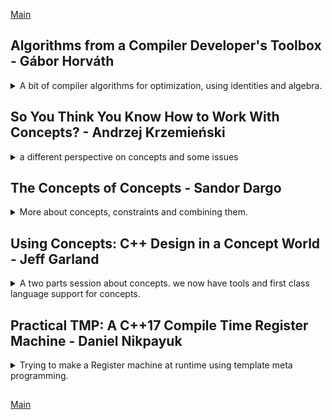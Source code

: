 <!--
ignore these words in spell check for this file
// cSpell:ignore rtime conceptify Parnas Permutatic Distributic regtr
-->

[Main](README.md)

## Algorithms from a Compiler Developer's Toolbox - Gábor Horváth

<details>
<summary>
A bit of compiler algorithms for optimization, using identities and algebra.
</summary>

[Algorithms from a Compiler Developer's Toolbox](https://youtu.be/eeS1WP7FK-A),[slides](https://cppnow.digital-medium.co.uk/wp-content/uploads/2021/05/CompilerAlgorithmsTalk.pdf)

### Why Study Compiler?

there are many algorithms and data structure that are used in compilers, compilers are everywhere, like web browsers (html+css, svg, JavaScript of course), GPUs also have compilers, databases have compilers and optimizers, even some configuration format files have something like a compiler inside them. python compiles down to something for machine learning, and routers and modem have something running on them.

A lot of opportunities to improve code, any small improvement is multiplied because it effects every program compiled by it. if we improve a low level compiler (like c++), then we also effect any compiler that uses it (like python or JavaScript).

example: loop strength reduction.

video of a talk by matt godbolt. replacing sum by loop with sum by formula

$
\sum x \equiv \\\frac{x (x+1)}{2}
$

playing with loops kinds and looking at the assembly, we see that the compiler manages to remove the loop and figures out a closed-form formula.

but floating point messes up the optimizations, floating point arithemetic.

### What's Inside the Compiler?

Math.😅\
Chains of recurrences - recursive function when the increment is also a recursive function.

two kinds of recursive formula notations. making functions at incrementoars

$
f(i*i(n)) = {initial,+,incrememt }
$

algebra, operations identities. making loops into recursive notations with those identities, sub expressions combine together. turning this

```cpp
for(i=0;i<m;++i)
v[i] = (i+1)*(i*1) -i*i -2*i;
```

into a constant expression with identities.

$(x+y)(x+y) = (x+y)^2 = x^2 +2xy + y^2$

so we open up the identity, and we can then cancel out stuff and reach a constant.

```cpp
for(i=0;i<m;++i)
v[i]=1;
```

arithemetic series which are supposed to be loops can be made into closed formulas or at least have much less operations per loop

```cpp
int t[20];
for (int i=0;i< 20; i+=1)
{
    t[i]=(i+1)*(i+1) + 3*i - 5; // four additions, two multiplications
}
```

is transformed into this compact form with only two additions.

$
f_{(i+1)^2+3i-5}(n) = \\
\{-4,+6,+2\}
$

which is equivalent to writing this c++ code.

```cpp
int t[20];
int a = -4;
int b = 6;
for (int i=0;i< 20; i+=1)
{
    t[i]=a;
    a+=b;
    b+=2;
}
```

an example of how clang does it. we take this code into a file.

```cpp
int f(int num)
{
    int result =0;
    for (int i =0;i<num;++i)
    {
        result += i;
    }
    return result;
}
```

and then run the following command on it (replace $1 with file name)

```bash
clang++ $1.cpp -c -02 -Xclang -disable-llvm-passes -emit-llvm -S
opt $1.ll -mem2reg -S > {$1}2.ll
opt ${1}2.ll --analyze --scalar-evolution
(other)
```

- -Xclang \<arg> Pass \<arg> to the clang compiler.
- -disable-llvm-passes
- -emit-llvm Use the LLVM representation for assembler and object files
- -S preprocessor only

we can see in the slides how loops are eliminated.

> Recapping Chains of recurrences
>
> - Great to model some loop varian values.
> - Algebra of simple recursive function
> - Algebraic simplifications
> - Strength reduction
> - Closed forms
> - and many more...

### Value Numbering

eliminating some forms of redundancy.

this code has redundancy.

```cpp
int calculate(int a, int b)
{
    int result = (a * b) +2;
    if (a %2 ==0)
    {
        result +=a*b;
    }
    return result;
}
```

the compiler can do the common expression optimization in some cases. but most of the redundancy isn't from the programmer. this code had redundancy in terms of memory access;

```cpp
int matrix[5][5];
//...
matrix[1][2]=bar();
matrix[1][3]=baz();
```

is actually memory dereferencing with a common sub expression.

```cpp
int matrix[5][5];
//...
*((int*)matrix + ROW * sizeof(int) *1 + sizeof(int) * 2)=bar();
*((int*)matrix + ROW * sizeof(int) *1 + sizeof(int) * 3)=baz();
```

we can also have dead_code and unused code that passes around (constant propagation).
compilers work in phases, and at each pass the complier cleans up the code to make it optimize. each pass does a small change.

[BRIL - big red intermediate language](https://github.com/sampsyo/bril) is a compiler IR (Intermediate representation) that is used in some courses to teach about compilers.

optimizations can work across different scopes (function, loop body, and even higher!);

local value numbering optimization. algebraic identities, dead code elimination, constant folding,

### where to learn more

some sources to learn mode about compilers.
audience questions

</details>

## So You Think You Know How to Work With Concepts? - Andrzej Krzemieński

<details>
<summary>
a different perspective on concepts and some issues
</summary>

[So You Think You Know How to Work With Concepts?](https://youtu.be/IUPaAcIk1Us), [Slides](https://cppnow.digital-medium.co.uk/wp-content/uploads/2021/05/andrzej_concepts.pdf)

a different perspective on concepts.

defintions:\
two meanings of "concept" in c++:

- Interfaces in _generic programming_.
- A c++20 language feature.

exploring the limitations of concepts.
he says that the term generic library should be reserved to those who use concepts.

not all 'templated libraries' use concepts, templates are generic, but aren't always based on concepts.

```cpp
boost::optional<std::mutex> om; //Only requires Destructible
auto om2=om; //won't compile, conditional interface
```

as opposed to a different library -[markable](https://github.com/akrzemi1/markable), which uses concepts

```cpp
template <typename MP>
concept mark_policy = requires
{
    // set marked value
    // check for marked value
};


markable<mark_int<int,-1>> oi;
```

a concept is a template (like class template, function template, variable template and alias templates), it's parameterized, it's can be composed of other concepts. the && in the concept world is a conjunction, not logical and. we have some predicates.

the requires statement has new syntax
live coding example

```cpp
#include <iostream>
#include <cassert>
#include <concepts>

namespace lib
{
    template <typename T>
    concept Addable = std::regular<T> //concept
    && requires (T & o,T const & a,T const & b) //conjunction
    {
        {a+b} -> std::convertible_to<T>; //concept
        {o+=b} -> std::same_as<T&>; //concpet
    };

    template <typename T>
    T sum(T const & a, T const & b)
    {
        return a +b;
    }
}

int main()
{
    auto r = lib::sum(1,2);
    std::cout << r <<'\n';
}
```

here is one potential pitfall, instead of requiring the T to be regular, we simply require it to be a valid argument for the std::regular concept, we check if this check is allowed, not the result of it.

```cpp
    template <typename T>
    concept Addable =
    //std::regular<T> &&
    requires (T & o,T const & a,T const & b) //conjunction
    {
        {a+b} -> std::convertible_to<T>; //concept
        {o+=b} -> std::same_as<T&>; //concpet
        std::regular<T>; //wrong!
        //requires std::regular<T>; // this will work
    };
```

the next step is to constrain the library on the concept, this will help the user understand the library when something goes wrong. concept is a predicate, so we can check if a type satisfies it directly.

```cpp
int main()
{
    static_assert(lib::Addable<int>); //check if int fits the concept of Addable
}
```

lets see the difference in the error messages, when we use the templated function, we get a fairly readable compiling error

```cpp
struct X{};
int main()
{
    auto r = lib::sum(X{},X{});
}
```

lets constrain the template itself to use the concept

```cpp
//form 1
template <typename T>
    requires Addable<T>
T sum(T const & a, T const & b)
{
    return a +b;
}

//form 2
template <Addable T>
T sum(T const & a, T const & b)
{
    return a +b;
}
```

now when we try the same code we see a huge error message, just because we used the concept. it tells us the problem is with the interface.

```cpp
struct X{};
int main()
{
    auto r = lib::sum(X{},X{});
}
```

but what if we had some class that has better 'sum' performance if we use the '+=' operator, when the bigger value is on the left side (maybe the function needs to duplicate nodes or something). we stick the implementation details in a nested namespace.

```cpp
namespace lib
{
    template <typename T>
    concept Addable = std::regular<T> //concept
    && requires (T & o,T const & a,T const & b) //conjunction
    {
        {a+b} -> std::convertible_to<T>; //concept
        {o+=b} -> std::same_as<T&>; //concpet
    };
    namespace details
    {
        template <typename T>
        T sum_(T a, T b)
        {
            assert(A > = b);
            return a +=b;
        }
    }
    template <Addable T>
    T sum(T const & a, T const & b)
    {
        if (a < b)
        return details::sum_(b,a);
        else
        return details::sum_(a,b);
    }

}
```

we can use concepts together with the 'auto' keyword

```cpp
int main()
{
    lib::Addable auto r= lib::sum(1,2);
}
```

lets test some more types and see if they work.

```cpp
#include <boost/rational.hpp>
#include <boost/multiprecision/cpp_int.hpp>

int main()
{
    {
    using Rational = boost::rational<int>;
    static_assert(lib::Addable<Rational>);
    Rational a(1,2), b(1,3);
    lib::Addable auto rt = lib::sum(a,b);
    }

    {
    using BigInt = boost::multiprecision::cpp_int;
    static_assert(lib::Addable<BigInt>);
    BigInt a("1122"), b("2233");
    lib::Addable auto rt = lib::sum(a,b);
    }
}
```

and now the user decides to use type complex. which fails. we ask to use the performance version, and we fail, because even though the type is conforming to our concept, it doesn't have the correct operators.

```cpp
#include <complex>
int main()
{
    using ComplexD = std::complex<Double>;
    static_assert(lib::Addable<ComplexD>);
    ComplexD a(0,1), b(1,0);
    lib::Addable auto rt = lib::sumPerformace(a,b);
}
```

> - No guarantee the the function uses only the concept interface.
> - `static_assert(LibConcept<UserType>);`
>   - on failure, a guarantee that the type will _not_ work.
>   - on pass, _no_ guarantee that the type will work.

this negative guarantee protects us from user types accidentally satisfying the function constrains but not the concept, which gives the library more implementation flexability.

```cpp
template <typename T>
bool differ(T const & a, T const & b)
{
    //return !(a==b); maybe this was too expensiva
    return (a!=b);
}
```

our problem is that we tested it on entire, rich, classes. we want to have narrow defintions to work with. concept archetype, we want the minimal interface. we call this "Concept Archetype".

this example is still too big, all we did was make the class conform to the addable concept, but it's still to big (and too specific in the return type of the plus operators)

```cpp
namespace lib
{
    ///template <typename T> concept Addable

    namespace details
    {
        class A{
            //A(A&&)=delete; //declare this as deleted, will also remove all other constructor (copy and move) and destructor. but we actually want them for the std::regular
            void operator&()= delete; // delete the 'address of' operator;
            friend void operator,(A,A) = delete; //delete the comma operator;
            public:
            A& operator+=(A const &); //satisfying the Addable concept
            friend A operator+(A const &,A const &); //satisfying the Addable concept
            friend bool operator==(A const &,A const &) = default; //for the std::regular which requires equality operators

        };
        using AddableArchetyp = A;
        static_assert(Addable<AddableArchetyp>);
    }
}
```

lets try making the concept smaller and narrower by using an inner class.

```cpp
namespace lib
{
    ///template <typename T> concept Addable

    namespace details
    {
        class A{
            //A(A&&)=delete; //declare this as deleted, will also remove all other constructor (copy and move) and destructor. but we actually want them for the std::regular
            void operator&()= delete; // delete the 'address of' operator;
            friend void operator,(A,A) = delete; //delete the comma operator;
            struct Result
            {
                operator A(); //casting
                Result(Result&&)=delete; //declare this as deleted, will also remove all other constructor (copy and move) and destructor.
                void operator&()= delete; // delete the 'address of' operator;
                friend void operator,(Result,Result) = delete; //delete the comma operator;
            };
            public:
            A& operator+=(A const &); //satisfying the Addable concept
            friend Result operator+(A const &,A const &); //satisfying the Addable concept
            friend bool operator==(A const &,A const &) = default; //for the std::regular which requires equality operators

        };
        using AddableArchetype = A;
        static_assert(Addable<AddableArchetype>);

        inline void test_sum()
        {
            sumPerformace(AddableArchetype{},AddableArchetype{})
        }
    }
}
```

this will work because this concept uses default constructable behavior in the test. so we need to change it.we simply assume we get those objects from outside, this function is only really used to ensure the behavior is possible, it's never truly called. it's just to make sure it complies. we can also make sure the result type is appropriate

```cpp
namespace lib
{
    ///template <typename T> concept Addable

    namespace details
    {
        class A{
            //..
        };
        using AddableArchetype = A;
        static_assert(Addable<AddableArchetype>);

        inline AddableArchetype test_sum(AddableArchetype const & a,AddableArchetype const & b)
        {
            return sumPerformace(a,b);
        }
    }
}
```

now, if we run the same example with teh complex number type, we detect the bug properly. it says that we can't instantate this function because of the class A.

```cpp
#include <complex>
int main()
{
    using ComplexD = std::complex<Double>;
    static_assert(lib::Addable<ComplexD>);
    ComplexD a(0,1), b(1,0);
    lib::Addable auto rt = lib::sumPerformace(a,b);
}
```

this bug tells us the we use more operations than what we specify in the interface, now we need to decide how we deal with this./
we can simply use 'if-constexpr' to determine this in a compile time.

```cpp
template <Addable T>
T sumDepending (const T & a, const T & b)
{
    if constexpr(std::totally_ordered<T>)
    {
        retrun sumPreformace(a,b);
    }
    else
    {
        return a+b;
    }
}
```

or we can use two overloads. concepts allows us two overloads that differ only by constraints.

```cpp
template <Addable T>
T sumOverload (const T & a, const T & b)
{
    return a+b;
}

template <Addable T>
    requires std::totally_ordered<T>
T sumOverload (const T & a, const T & b)
{
            //implementation
        if (a < b)
        return details::sum_(b,a);
        else
        return details::sum_(a,b);
}
```

we can also introduce this constraint as a concept by itself, but it has some issues that will be detailed later.

```cpp
template <typename T>
concept OrderedAddable = Addable<T> &&  std::totally_ordered<T>;
```

lets add archtypes to make sure the overloads apply and are ok.

```cpp
namespace lib
{
    namespace ordered
    {
        class A
        {
        //A(A&&)=delete; //declare this as deleted, will also remove all other constructor (copy and move) and destructor. but we actually want them for the std::regular
        void operator&()= delete; // delete the 'address of' operator;
        friend void operator,(A,A) = delete; //delete the comma operator;
        struct Result
        {
            operator A(); //casting
            Result(Result&&)=delete; //declare this as deleted, will also remove all other constructor (copy and move) and destructor.
            void operator&()= delete; // delete the 'address of' operator;
            friend void operator,(Result,Result) = delete; //delete the comma operator;
        };
        public:
        A& operator+=(A const &); //satisfying the Addable concept
        friend Result operator+(A const &,A const &); //satisfying the Addable concept
        friend auto operator<=>(A const &,A const &) = default; //spaceshipt!
        };
    }
    using OrderedArchetype = ordered::A;
    static_assert(Addable<OrderedArchetype>);
    namespace details
    {
        inline OrderedArchetype test_sum(OrderedArchetype const & a,OrderedArchetype const & b)
        {
            return sumPerformace(a,b);
        }
    }
}
```

there can be multitype-concepts. onc concept with three constrained types, this will require three archtypes to test the concept.

```cpp
template <class Iter,class Sentinel, class Pred>
concept PredicatedIteration = requires(Iter i,Sentinel s,Pred p)
{
    {i !=s }=> std::convertible_to<bool>;
    {p(*i)}=> std::convertible_to<bool>;
    ++i;
}
```

archtypes are a cartesian product of the number of constraints and concepts.

now lets try the _std::string_ class. we get a different result than expected, we come across another hidden requirement. we can't specify semantics assumptions requires easily.

```cpp
int main()
{
    static_assert(lib::addable<std::string>);
    std::string a("air"),b("bus");
    lib::Addable auto r = lib::sumDependant(a,b);
    std::cout<< r <<'\n'; //oops! we get "busair" instead of "airbus", the string type is ordered!
}
```

we could try all sorts of things,

```cpp
    template <typename T>
    concept Addable = std::regular<T> //concept
    && requires (T & o,T const & a,T const & b) //conjunction
    {
        {a+b} -> std::convertible_to<T>; //concept
        {o+=b} -> std::same_as<T&>; //concpet
        requires requires
        {
            a+b == b+a;
        }
    };
```

why doesn't this happen in OOP? in objects the type says it implements some base class, and then it's declaring itself to comply with the baseclass interface. concepts are more like 'duck typing'. we can violate syntactic requirements and get a compiler error (fine), but we can also violate semantic requirements and get bugs (undefined behavior for std concepts)

we can add more test to ensure compile time correctness, and we can try to emulate OOP by forcing the used type to specify they confrom to us. we add a template parameter (false) and specialize for it (opt in for what we want). or we can do the inverse, and specialize to optout the non confroming types.
the standard library has a similar trick wth _std::view_ and _std::range_

</details>

## The Concepts of Concepts - Sandor Dargo

<details>
<summary>
More about concepts, constraints and combining them.
</summary>

[The Concepts of concepts](https://youtu.be/weJD_ZCr6S8), [slides-pptx](https://cppnow.digital-medium.co.uk/wp-content/uploads/2021/05/The-Concepts-of-Concepts-CNow.pptx)

### Why Do We Need Concepts?

part of the big four changes of c++20(concepts,ranges, coroutines, modules).

concepts are extensions of templates, help us validate template arguments at compile time.

overloads don't scale

```cpp
long double add(long double a, long double b)
{
    return a+b;
}
int add(int a, int b)
{
    return a+b;
}
```

templates are better, but there are no constraints on them, and they might cause unexpected behavior.

```cpp
template <typename T>
T add(T a,T,b)
{
    return a+b;
}

int main()
{
    add(42,66);
    add(42.42L,66.6L);
    add('a','b'); //is this ok for us?, characters
}
```

we can use templates and forbid some specialization, which works, but we are back to the problem that it doesn't scale well.

```cpp
template <>
std::string add(std::string, std::string) = delete;

int main()
{
    add(std::string{"a"},std::string{"b"}); //deleted function
}
```

type traits and asserts are one step up, with better (sometimes) error messages, all the code is in one place. the problem is that the assert statement becomes a code smell once we try to use it in many places.

```cpp
template<typename T>
T add(T a, T b)
{
    static_assert(std::is_integral_v<T> || std::is_floating_point_v<T>,"add can be called only with numbers")
    return a+b;
}

int main()
{
    add(std::string{"a"},std::string{"b"}); //assertion fails
}
```

Concepts are a way to scale that idea up, we can express the earlier assertions as a 'type'.

```cpp
template <typename T>
concept Number = std::integral<T> || std::floating_point<T>;

template <Number T>
auto add (T a,T b)
{
    return a+b;
}

int main()
{
    add(1,2);
}
```

this makes templates more safe to use, generic programming becomes scalable, and we can put more of our domain knowledge into code

### 4 Ways to Use Concepts With Functions

for now, we will use the 'Number' concept from before.

```cpp
#include <concepts>
template <typename T>
concept Number = std::integral<T> || std::floating_point<T>;
```

#### Using the _requires_ clause

> - _requires_ following the template parameter list.
> - After _requires_ write your concept(s) to be satisfied.

```cpp
template <typename T>
requires Number<T>
auto add(T a, T b)
{
    return a+b;
}
```

we can also write the constraints directly, without creating the concept.

```cpp
template <typename T>
requires std::integral<T> || std::floating_point<T>
auto add(T a, T b)
{
    return a+b;
}
```

we constrain multiple template parameters type

```cpp
template <typename T,typename U>
requires Number<T> && Number<U>
auto add(T a, U b)
{
    return a+b;
}
```

function calls are written as usual, but the error messages are better and mention which concept fail

#### Trailing _requires_ clause

the _requires_ comes after the parameters and the CV qualifiers. other than that, same as before, supports combinations and multiple parameter types.

```cpp
template <typename T>
auto add(T a, T b)
requires Number<T>
{
    return a+b;
}
```

#### Constrained template parameter

this is currently the suggested form by the guidelines.

not writing _requires_ any more, the _typename_ is replaced by the concept. supports multiple parameters, but doesn't support combinations of concepts.

```cpp
template <Number T>
auto add(T a, T b)
{
    return a+b;
}
```

#### Abbreviated function templates

no _requires_, no template parameter list. use _conceptName auto_ in the parameter list. parameter types can be implicitly different. no support for combinations.

```cpp
auto add(Number auto a, Number auto b)
{
    return a+b;
}
```

we have to write both the concept and auto to make sure this is a concept and not a type which happens to have the same name...

#### How to choose?

| style                          | example                                                        | combinations | multiple types |
| ------------------------------ | -------------------------------------------------------------- | ------------ | -------------- |
| requires clause                | `template <typename T> requires Number<T> auto add(T a, T b) ` | possible     | possible       |
| trailing clause                | `template <typename T> auto add(T a, T b) requires Number<T>`  | possible     | possible       |
| constrained template parameter | `template <Number T> auto add(T a, T b)`                       | impossible   | possible       |
| abbreviated function temples   | `auto add(Number auto a, Number auto b)`                       | impossible   | implicit       |

If we have complex requirement that isn't expressed in a concept, we need to use _requires_.\
For a simple constraints we should use the abbreviated function template.\
If it's a simple constraint and we want to control the types, we can use the constrained template parameter style.

they are all the same thing underneath (if we have multiple parameters)

### Concepts with Classes

For classes there are fewer styles available. Abbreviated function templates won't make sense, and trailing _requires_ clause only fit certain circumstances.

#### The _requires clause_

same as with functions, we can use concepts and complex expression combinations.

```cpp
template <typename T>
requires Number<T>
class WrappedNumber {
public:
    WrappedNumber(T num) : m_num(num){}
private:
    T m_num;
};
```

#### Constrained template parameters

replace the `typename` with the concept name. no extra constraints and complex expressions.

```cpp
template <Number T>
class WrappedNumber {
public:
    WrappedNumber(T num) : m_num(num){}
private:
    T m_num;
};
```

#### Trailing _requires_ clause

class level templates with concepts on the functions. provide different 'overloads' for different parameter types. this is what we would do with _std::enable_if_.

```cpp
template <typename T>
class MyNumber {
public:
    T divide(const T& divisor)
    requires std::integral<T>
    {
        //...
    }
    T divide(const T& divisor)
    requires std::floating_point<T>
    {
        //...
    }
};
```

### What is in the STL?

there are about 50 or so concepts in the STL in 3 headers.

#### \<concepts>

> - Core language concepts (_same_as_, _integral_, _constructible_from_,...)
> - Comparison concepts (_totally_ordered_,...)
> - Object concepts (_copyable_, _regular_,...)
> - Callable concepts (_invokable_, _predicate_,..)

concepts are also combined together to create more complex concepts.

_std::constructible_from_ uses _destructible_ concept and _std::is_constructable_v_ and from the type traits.

> ```cpp
> template < class T, class... Args >
> concept constructible_from =
>   std::destructible<T> && std::is_constructible_v<T, Args...>
> ```

_std::default_initializable_ uses the _constructible_from_ concept and combines it with expressions that dictate it has a parameterless constructor and can be constructed on the heap with the default allocator.

> ```cpp
> template<class T>
> concept default_initializable =
>   std::constructible_from<T> &&
>    requires { T{}; } &&
>    requires { ::new (static_cast<void*>(nullptr)) T; };
> ```

#### \<iterator>

> - Iterator concepts (_incrementable_, _input_iterator_,...)
> - Indirect callable concepts (_indirectly_unary_invocable_,...)
> - Common algorithm requirements (_mergeable_, _sortable_,...)

the _std::output_iterator_ concept build on the input/output iterator concept and requires it to be writeable and others.

_std::indirect_unary_predicate\<F,I>_ combines iterator concepts and predicate concepts.

#### \<ranges>

concepts from ranges (not in the lecture)

> - ranges::range
> - ranges::borrowed_range
> - ranges::sized_range
> - ranges::view
> - ranges::input_range
> - ranges::output_range
> - ranges::forward_range
> - ranges::bidirectional_range
> - ranges::random_access_range
> - ranges::contiguous_range
> - ranges::common_range
> - ranges::viewable_range

### How to Write Concepts?

to write a concepts we first list all the template parameters, then the word concept and the concept name, and finally all the requirements.

the simplest concept looks like this, with the name 'Any'.

```cpp
template <typename T>
concept Any = true;
```

we already had the Number concept, we used predefined concepts and combined them together.

#### What does combining concept mean?

we can use conjunctions (_and &&_) and disjunctions (_or ||_).\

> - concepts
> - bool literals
> - bool expressions
> - type traits (_::value_, _\_v_)
> - _requires_ expressions

**We should be careful with the negation operator (_not ,!_)**

the negation means diffrent things: \
for **boolean expressions**, a negation means that the all subexpressions are well-formed, compile, but return _false_.\

for **concepts**, a subexpression can be ill-formed, might return false, and the rest can be still satisfied

example:

> - It doesn’t have to be compilable.
> - It can return false.
> - Expecting false is possible With a cast to bool or with a more explicit way.

```cpp
template <typename T, typename U>
requires
    std::unsigned_integral<typename T::Blah> ||
    std::unsigned_integral<typename U::Blah>
void foo(T bar, U baz) { /*...*/ }
class MyType
{
public:
    using Blah = unsigned int;
// ...
};
```

if just one type (T or U) has 'blah' that is an unsigned integer, it's fine. even if the other doesn't even have 'blah', this should not compile, but the concept is ok.

if we want both of them to have the nested type, and one of those types should be unsigned integer, we can write it differently

if we cast it to a boolen expression, it must be a well formed expression, so it won't compile if one of them doesn't have the nested type.

```cpp
template <typename T, typename U>
requires (bool(
    std::unsigned_integral<typename T::Blah> ||
    std::unsigned_integral<typename U::Blah>))
void foo(T bar, U baz)
{
/*...*/
}
```

the other option is a nested require expression. we first require both of them to exists and then require that one of them to be an unsigned integer. this is more verbose, and doesn't require understanding the small prints of boolean expressions as opposed to concepts, but it also seems messy

```cpp
template <typename T, typename U>
requires (
    //one constraint
    requires {typename T::Blah;} &&
    requires {typename U::Blah;})
    &&
    (
    // second constraint
    std::unsigned_integral< typename T::Blah> ||
    std::unsigned_integral<typename U::Blah>)
void foo(T bar, U baz)
{
/*...*/
}
```

#### How to find the most constrained constraint

the most constrained one will be chosen, based on the call

```cpp
template <typename Key>
class Ignition
{
public:
    void Start(Key key)
    requires(!Smart<Key>)
    {
        //... no concept
    }
    void Start(Key key)
    requires Smart<Key>
    {
        //... concept
    }
};
```

this is a bad design, we should have one overload with constrains and the other without.

```cpp
template <typename Key>
class Ignition
{
public:
    void Start(Key key)
    {
        //... no concept,
    }
    void Start(Key key)
    requires Smart<Key>
    {
        //... concept, the most constrained.
    }
};
```

if we had more overloads, the most constrained one will be chosen in compile time. this is called 'concepts subsumption'.

```cpp
template <typename Key>
class Ignition
{
public:
    void Start(Key key)
    {
        //... no concept,
    }
    void Start(Key key)
    requires Smart<Key>
    {
        //... concept
    }
    void Start(Key key)
    requires Smart<Key> && Personal<Key>
    {
        //... concept, most constrained
    }
};
```

in this case, negation brings ambiguity into the picture. the negation must use parentheses, and relies on source location of each constraints. the negation creates a new 'temporary concept', so if the overloads use the same syntax of negation, it's still parsed as two different concepts, and we can't choose either.

```cpp
template <typename Key>
class Ignition
{
public:
    void Start(Key key)
    {}
    void Start(Key key)
    requires (!Smart<Key>)
    {}
    void Start(Key key)
    requires (!Smart<Key>) && Personal<Key>
    {}
};
```

instead, we should have a named negative concept, even though the core guidelines caution against unnecessary named concepts.

```cpp
template <typename Key>
class Ignition
{
public:
    void Start(Key key)
    {}
    void Start(Key key)
    requires NotSmart<Key>
    {}
    void Start(Key key)
    requires NotSmart<Key> && Personal<Key>
    {}
};
```

#### So how to write?

when we write concepts we should list all the variables used in the requirement and their operations and function calls

```cpp
#include <concepts>

template <typename T>
concept Addable =
requires (T a, T b)
{
    a+b;
};

template <typename T>
concept HasSquare =
requires (T t)
{
    t.square(); //type T must have a function called square
};

template <typename T>
concept HasPower =
requires (T t, int exponenet)
{
    t.power(exponenet); //type T must have a function called power that can take an integer
};
```

if we want to define the return type, we can use _compound requirements_ with _std::convertable_to\<T>_ and _std::same_as\<T>_.\
We should pay attention to the **curly braces**.\
no bare types for future generalizations.

```cpp
template <typename T>
concept HasSquare =
requires (T t)
{
    {t.square()} -> std::convertable_to<int>;
};
```

we can also have 'Type requirements', such as:

> - A certain nested type exists.

```cpp
template<typename T>
concept TypeRequirement =
requires
{
    typename T::value_type;
};

int main()
{
    TypeRequirement auto myVec =  std::vector<int>{1, 2, 3};  // has value_type
    TypeRequirement auto myInt {3}; //error, deduced type int doesn't satisfy constraint
}
```

> - A class tempate specialization names a type.

the type can be used as type template parameter for a different type

```cpp
template <typename T>
requires (!std::same_as<T, std::vector<int>>)
struct Other {};

template<typename T>
concept TypeRequirement = requires
{
    typename Other<T>;
};

int main()
{
    TypeRequirement auto myVec =  std::vector<char>{'a', 'b', 'c'}; //works, Other can take vector<char>
    TypeRequirement auto myVec2 = std::vector<int>{1, 2, 3}; // error, Other can't be used with vector<int>
}

```

> - An alias template specialization names a type.

```cpp
template<typename T>
using Reference = T&;

template<typename T>
concept TypeRequirement = requires
{
  typename Reference<T>;
};
```

concepts can be nested, we can have new constains without new named constraints

```cpp
template<typename C>
concept Car = requires (C car)
{
    car.startEngine();
};

template<typename C>
concept Convertible = Car<C> && requires (C car)
{
    car.openRoof();
};

template<typename C>
concept Coupe = Car<C> && requires (C car)
{
    requires !Convertible<C>; //must be a car, but not must be convertable,
};
```

the better way is to do this, the parentheses and negation rules apply for _requires_ clauses.

```cpp
template <typename C>
concept Coupe = Car<C> && !Convertible<C>;
```

clones example:

```cpp

struct Droid {
    Droid clone(){return Droid{};}
};

struct DroidV2 {
    Droid clone(){return Droid{};} //oops! we made a copy and paste error!
};
template <typename C>
concept Clonable = requires (C cloneable)
{
    cloneable.clone(); // has function clone
    requires std::same_as<C,std::decaltype(<cloneable.clone())>>; //return type of clone must be the same as the calling object
}

int main()
{
    Clonable auto c1 =Droid{}; //fine
    Clonable auto c2 =DroidV2{}; //error! DroidV2.clone() doesn't satisfy the cloneable requirement!
}
```

and the easier syntax is

```cpp
template <typename C>
concept Clonable = requires (C cloneable)
{
    {cloneable.clone()} ->std::same_as<C>; // has function clone that returns the same type
}
```

we can use nested requirement to simulate boolean expressions, like we saw above. we should consider readability.

### Real-life Examples

some integral types are not numbers, such as bool and char, so we add this to our concept.

```cpp
template <typename T>
concept Number = (std::integral<T> || std::floating_point<T>)
&& !std::same_as<T,bool>
&& !std::same_as<T,char>
&& !std::same_as<T,unsigned char>
&& !std::same_as<T,char8_t>
&& !std::same_as<T,char16_t>
&& !std::same_as<T,char32_t>
&& !std::same_as<T,wchar_t>;

auto add(Number a,Number b)
{
    return a+b
}
```

we can turn utility template functions (sometimes without documentation, and with bad naming conventions) into self documenting code. we go into the template implementations and extract a concept outside and use it as a type. now the functions is constrained, explains the constraint and all the information is combined. we put the domain knowledge into the code.\
We make bad code better, its now more maintainable and easier to understand. even if it's not bad code, it's better code.

if we don't want a named concept, we can have '_requires requires_' to get us able to use parameters in an unnamed context.

```cpp
template <typename BOWithEncodeableStuff_t>
requires requires (BOWithEncodeableStuff_t bo) //get the ability to use the parameter Type
{
  bo.interfaceA();
  bo.interfaceB();
  { bo.interfaceC() } -> std::same_as<int>;
}

void encodeSomeStuff(BOWithEncodeableStuff_t iBusinessObject)
{ /*...*/ }
```

### Conclusion

> TakeAways:
>
> - Concepts help validate template arguments at compile-time.
> - Concepts provide a reusable and scalable way to constrain templates.
> - The standard library gives dozens of generic concepts.
> - There are plenty of ways to define our concepts.
>
> How to Start:
>
> - Start using concepts as soon as you switch to C++20.
> - Use them for your applications.
> - No more naked Ts and typenames.

</details>

## Using Concepts: C++ Design in a Concept World - Jeff Garland

<details>
<summary>
A two parts session about concepts. we now have tools and first class language support for concepts.
</summary>

[Using Concepts: C++ Design in a Concept World - part1](https://youtu.be/Ffu9C1BZ4-c),[part2](https://youtu.be/IXbf5lxGtr0),[slides](https://cppnow.digital-medium.co.uk/wp-content/uploads/2021/05/2021cppnow_learning_concepts.pdf)

goals:

> climb up the concept ladder - What's a concept - Using concepts in code - Reading concepts: `requires` expressions and clauses - Writing concepts: its hard - Designing with concepts

we want to get the community to use concepts, even people who don't write concepts will still see them in the documentation.

### Concept Basics

> - overview of concepts
> - concepts vs types

The reasons for concepts: we want good generic libraries, which are fast, and that fellow programmers can read, understand and maintain, which means they have reasonable error messages.

when we have unconstrained templates, we might see hundreds of lines for error messages. direct language support can help with tooling, debugging, and even better compiling time.
it will also make template code more readable, more descriptive, and give us better interface to use.

we can see the history of concepts starting in the 80's, but the modern idea began in the STL in the 90's, but without language specifications. in those days the world was dominated by object oriented programming.
Boost had a library called "concept check", which was mostly macro based, in 2011 concepts were supposed to become part of the language, but the committee decided it wasn't ready.
eventually, in c++20 we got a language definition of concepts, and even some libraries (ranges library) are specified in terms of concepts. but there are still mistakes that were made.

in the last minute, it was decided that concepts use snake*case (not PascalCase), and the \_concept bool* was replaced with _concept_.

> Concepts
>
> - boolean predicate on types and values
> - type requirement examples
>   - required methods
>   - required semantics\*
>   - required subtypes or base types
> - c++ realization includes
>   - new keywords `concept` and `requires`
>   - `\<concept_name> auto` for describing a set of types
>   - new rules for function overloading

Concepts are **predicates** that can check against types and against values. we mostly focus on types, but the size can also help with stuff. like running SIMD on small objects if possible.
we can use concepts to require a type to have specif methods, we can also require certain semantics (but this might not be feasible in terms of what the compiler can do) or require them to have some subtypes or base types (like inheritance).

> boolean predicate composition
>
> - support complex compile time logic composition
> - conjunction and disjunction (and/or) logic
> - used to classify types
>   - in or out of a set
>   - that share syntax/semantic
>   - (although semantics is the desire only syntax is checked)

we can have complex logical composition, based on compile time logic,

> types versus concepts
>
> - type
>   - describes a set of operation that can perform
>   - relationships with other types
>     - example: base class
>     - example: declared dependent type
>   - describes a memory layout
>   - for built in types this can be implicit
> - concept
>   - describes how a type can be used
>   - operations it can perform
>   - relationships with other types

a type (primitive, built-in or something that we built),has operations, relationship with other types, dependencies. types have memory layout, with members and inner variables.
the concepts has similar functionalities, but it doesn't describe a memory layout. concepts are more abstracted than types.

in this code, we have a concept that allows "printing" into an ostream. we declare the concept and the type which we want to check, and then we check if the type satisfies the concept.
concepts should go into a namespace, we don't want naming conflicts.
because templates aren't evaluated until they are called, we need to check manually, so a static asset is a good idea.

```cpp
namespace io
{
	// Type T has print ( std::ostream& )const member function
	template<class T>
	concept printable = requires //...more later
}
class my_type
{
	std::string s = "foo\n";
	public:
	void print( std::ostream& os ) const
	{
		os << "s: " << s;
	}
};
static_assert(io::printable<my_type> ); //good
```

concepts are entirely compile time, no runtime footprint. the dependency on a concept means that if we change it, then we probably need to recompile everything.
the core use of concept is to constrain the usage of templates.

### Using Concepts in Code

> - overloading, variables, pointers
> - std library concepts

what we use concepts for:

> concepts can:
>
> - Constrain an overload set
> - Initialize a variable with _\<concept_name> auto_
> - Conditional compilation with constexpr if
> - Can use a pointer or _unique_ptr_ of concept
> - Partially specialize a template with concept
> - Make template code into 'regular code'
>
> concepts cannot:
>
> - Cannot inherit from concept
> - Cannot constrain a concrete type using requires
> - Cannot 'allocate' via new
> - Cannot apply requires to virtual function

overload set - using a different function. we can use concepts in constant expressions.
we can't inherit directly from a concept, we can inherit from a class that is constrained by one.
we can't constrain a concrete type directly, but we can constrain it's usage.
concepts have nothing to do with storage, so no allocations, and they are entirely incompatible with virtual functions.

_/<consept_name> auto_ can be used as a type. either in templates or as placeholder for a type.

```cpp
// Type T has print ( std::ostream& )const member function
template<class T>
concept printable = requires //...

template<typename T>
concept associative_container = //

// take a parameter of type printable auto, a template that looks like regular code.
void f(printable auto s)
{
//...
}

// constraining a template, classic example of concepts.
template<associative_container T>
class MyType
{
	T map_;
}

int main()
{
	//these won't compile, we need a concrete type here, can't allocate storage for it
	//printable auto s;
	//associative_container auto myMap;

	//these will compile
	printable auto s = init_some_thing();
	associative_container auto myMap = MyType<std::map<int,int>>{{1,1}};
}
```

we can also use concepts as function parameters or return value.

[godbolt example](https://godbolt.org/z/r3dY3dsvd), both are the same, one is written in a traditional way, and one hides the template keyword. but both use deduced return type.

```cpp
template<printable T>
printable auto print( const T& s )
{
	//...
	return s;
};

printable auto print2( const printable auto& s )
{
	//...
	return s;
}
```

as always, we can write the same thing in many ways.

overload resolution - constrain function parameter
write different functions _print_line_, and choose the overloaded function based on the concept.
[godbolt example](https://godbolt.org/z/GKq8ns). this will fail, because there isn't a way to print the type. this is an unconstrained template function.

```cpp
#include <iostream>

//auto parameter -- this is a template function!
// template<typename T_
// void print_ln( T p )
void print_ln( auto p )
{
	std::cout << p << "\n";
}

class my_type {};

int main()
{
	print_ln("foo");
	print_ln(100);

	//compile error of course
	//my_type m;
	//print_ln ( m );
}
```

the traditional way to do these was to overload the function for the concrete type, have a better match than the template function.

```cpp
//selected ahead of print_ln (auto) because better match
void print_ln( my_type p )
{
	p.print( std::cout );
	std::cout << "\n";
}
```

but this is tedious, we want to use the printable concepts
[godbolt example 1](https://godbolt.org/z/36cdsGzzo), [godbolt example 1](https://godbolt.org/z/dYdhW7). we use the requires clause, it behaves like a parameter list in this case.
we decide that the expression `v.print(os)` must compile, in the _output_streamable_ case, we say that the expression must be a valid `os <<v` expression.
the public access modifiers are important, we need be able to actually call the function.

```cpp
#include <iostream>
#include <memory>

// Type T has print ( std::ostream& ) member function
template<typename T>
concept printable = requires(std::ostream& os, T v)
{
	v.print( os ) ; //<--an expression that if compiles yields true
};

template<class T>
concept output_streamable = requires (std::ostream& os, T v)
{
	os << v;
};


void print_ln( auto p )
{
	std::cout << p << "\n";
}

//auto parameter -- this is a template function!
void print_ln( printable auto p ) //<-- constrained resolution
{
	p.print(std::cout);
	std::cout << "\n";
}

int main()
{
	print_ln( "foo" );
	print_ln( 100 );
	my_type m;
	print_ln ( m );
}
```

we can use both concepts, have two overloaded functions, one for each concept.

```cpp
// example of overload resolution
void print_ln( output_streamable auto p)
{
	std::cout << p << "\n";
}

void print_ln( printable auto p)
{
	p.print(std::cout);
	std::cout << "\n";
}

class my_type2 {};

int main()
{
	print_ln( "foo" );
	my_type m;
	print_ln ( m );
	//compile error of course
	//my_type2 m2;
	//print_ln ( m2 );
}
```

Pointers and concepts

this is usefull fo things like factory functions

[godbolt](https://godbolt.org/z/d7bGhn) example with unique pointers.

```cpp
int main()
{
    const printable auto *m = new my_type();
    m->print(std::cout);
    const std::unique_ptr<printable auto> upm = std::make_unique<my_type>();
    upm->print(std::cout);
}
```

if we try to assign the address of something that doesn't satisfy the concept to a pointer to the concept, we can get a better error message.

```cpp
class whatever{}; //no print
int main()
{
    printable auto * m = new whatever{}; //error!
}
```

we can use concepts inside `if constexpr`, like in this [godbolt example](https://godbolt.org/z/nsojqK5e1). now we don't have an overload resolution, we use compile time decision making.

```cpp
template <class T>
std::ostream & print_ln (std::ostream & os, const T& v)
{
    if constexpr (requires {printable<T>;})
    // if constexpr (printable<T>) // short form
    {
        v.print(os);
    }
    else
    {
        os <<v;
    }
    os <<'\n';
    return os;
}

int main()
{
    my_type m;
    print_ln(std::cout,m);
    int i =100;
    print_ln(std::cout,i);
}
```

we can also skip the concept entirely, simply use check if this compiles and then use it. this works for simple, trivial stuff, not for complex logic.

```cpp
template <class T>
std::ostream & print_ln (std::ostream & os, const T& v)
{
    if constexpr (requires {v.print(os);})
    {
        v.print(os);
    }
    else
    {
        os <<v;
    }
    os <<'\n';
    return os;
}

int main()
{
    my_type m;
    print_ln(std::cout,m);
    int i =100;
    print_ln(std::cout,i);
}
```

theres a wa to constrain a type based on an internal type, in this example we have a wrapper type that allows dereferencing operator only if the wrapped type is a pointer.

```cpp
template <class T>
class wrapper
{
    T val_;
    public:
    wrapper (T val):val_(val){}
    T operator *() requires is_pointer_v<T>
    {
        return val_;
    }
};

int main()
{
    int i = 1;
    wrapper<int *> wi{&i};
    std::cout << *wi << '\n';
    wrapper<int> wi2{i};
    std::cout << *wi2 << '\n'; //error!
}
```

now we want a vector of objects that belong to the same concept. we can get this by using template alias. we can't instansite the alias with a type that doesn't satisfy the concept.

```cpp
#include <iostream>
#include <vector>
#include <string>

//template alias using concepts
template<printable T>
using vec_of_printable = std::vector<T>;

int main()
{
    vec_of_printable<my_type> vp {{},{},{}};
    for (const auto & e : vp)
    {
        e.print(std::cout);
    }
    vec_of_printable<int> vi; //won't compile
}
```

the relevent headers are \<concepts>,\<type_traits>,\<iterator> and \<ranges>, the concepts are grouped into

- Core language concepts
- Comparison concepts
- Object concepts
- Callable concepts
- Ranges concepts

about type*traits: we already have some stuff that seems like concepts and does compile time stuff, such as \_std::is_arithmetic*. some of them might be replaced by concepts, but more likely we will get much more.

| Concept                        | Description                                       |
| ------------------------------ | ------------------------------------------------- |
| floating_point\<T>             | float, double, long double                        |
| integral\<T>                   | char, int, unsigned int, bool                     |
| signed_integral\<T>            | char, int,                                        |
| unsigned_integral\<T>          | unsigned char, unsigned int                       |
| equality_comparable\<T>        |
| equality_comparable_with\<T,U> | `operator==` is an equivalence, between two types |
| totally_ordered\<T>            | `==`,`!=`,`<`,`>`,`<=`,`>=` are total ordering    |
| totally_ordered_with\<T,U>     | ordering between two types                        |
| same_as\<T,U>                  | types are same                                    |
| derived_from\<T,U>             | T is subclass of U                                |
| convertable_to\<T,U>           | T converts to U                                   |
| assignable_from\<T,U>          | T can assign from U                               |
| default_initializable\<T>      | T has a default ctor                              |
| constructable_from\<T,...>     | T can be constructed from variable pack           |
| move_constructable\<T>         | T has move ctor                                   |
| copy_constructable\<T>         | T has copy ctor                                   |
| semiregular\<T>                | T has deafult, copy and move ctor, and stor       |
| regular\<T>                    | T is semiregular and equality comparable          |

in this example we try to check if our type is regular, it fails because we don't have and equality operations defined

```cpp
class my_type
{
	std::string s = "foo\n";
	public:
	void print( std::ostream& os ) const
	{
		os << "s: " << s;
	}
};
static_assert(std::regular<my_type> ); //fails
```

we simply add the deafult operator to fix this

```cpp
class my_type
{
	std::string s = "foo\n";
	public:
	void print( std::ostream& os ) const
	{
		os << "s: " << s;
	}
    bool operator==(const my_type & ) const = default;
};
static_assert(std::regular<my_type> ); //passes
```

now let's look at the range concepts. we have a concept for something that we can iterate over. a vector, an array, a span and other stuff.

```cpp
void print_integers(const std::ranges::range auto & R)
{
    for (auto i : R)
    {
        std::cout << i << '\n';
    }
}
int main()
{
    std::vector<int> vi = {1,2,3,4,5};
    print_integers(vi);

    std::array<int,5> ai = {1,2,3,4,5};
    print_integers(ai);

    std::span<int> si2 (ai);
    print_integers(si2);

    int cai[] ={1,2,3,4,5};
    std::span<int> si3 (cai);
    print_integers(si3);

    ranges::iota_view iv{1,6};
    print_integers(iv);

}
```

### Reading Concepts

> - requires expressions
> - clause: a boolean expression
>   - used after template and method declarations
>   - clauses can contain an expression
> - expression: syntax for describing type constrains

a requires expression has a sequence of requirements, it can have a parameter sequence, but it it's not necessary.

heres a more realistic version of the printable concept, we declare required member functions and required free functions that must exists.

```cpp
template <typename T>
concept printable = requires(std::ostream & os, T v)
{
    //all of these must be true, they must compile
    v.print(os) ; //member function
    format(v); // free function
    std::movable<T>;
    typename T::format; //declare a type called format
};

template <class T>
concept output_streamable = requires(std::ostream & os, T v)
{
    //this compiles and gives the result we expect, trailing return type syntax.
    {os << v} -> std::same_as<std::ostream&>;
}
```

#### Constraint Composition

- atomic constraints
- conjunction constraints (and)
- disjunction constraints (or)

```cpp
//disjunction with '||' operator
template <typename T>
concept printable_or_streamable = requires printable<T> || output_streamable<T>;

//disjunction with 'or'
template <typename T>
concept printable_or_streamable = requires printable<T> or output_streamable<T>;

//conjunction
template <typename T>
concept fully_outputable = requires printable<T> and output_streamable<T>;
```

we can reactor requirements around to make concepts more readable.

```cpp
template <typename T>
concept printable =
    std::movable<T> and //bring this outside
    requires(std::ostream & os, T v)
    {
        v.print(os) ; //member function
        format(v); // free function
    };
```

another concept example, _std::derived_from_.

```cpp
template <class Derived, class Base>
concept derived_from =
    std::is_base_of_v<Base,Derived> and
    std::is_convertible_v<const volatile Derived *, const volatile Base*>
```

the _std::os_arithmetic_ is a concept that is a type trait that checks if the type has math operations (plus, minus,etc...), but unfortunately, also includes bool and char.

ranges and concepts example. how does the following code work?

```cpp
std::vector<int> vi {0,1,2,3,4,5,6};

auto is_even = [](int i){return 0 == i %2;};
for (int i : ranges::filter_view(vi, is_even))
{
    std::cout << i  << " ";
}
```

lets look at _std::ranges::filter_view_,it uses some other concepts as part of the defintion. it also has a requires clause it's derived from _view_interface_ and follows the CRTP pattern. but what is that really? we can't inherit from a concept!

```cpp
template<input_range V, indirect_unary_predicate<Iterator_t<V>> Pred>
    requires view<V> && is_object_v<Pred>
    class filter_view: public view_interface<filter_view<v,Pred>>
    {
        //...
    };
```

lets looks at it more. does it get better? we have way to bring out the derived class. there are functions that are specialized depending on the derived class.

```cpp
template <class D>
    requires is_class_v<D> && same<D, remove_cv_t<D>>
    class view_interface
    {
        constexpr const D& derived () const noexcept
        {
            return static_cast<const D&>(*this);
        }

        //concept based specialization of operator[]
        //only applies if subclass is a random_access_range
        template<random_access_range R = const D>
        constexpr decltype(auto) operator[](range_difference_t<R> n) const
        {
            return ranges::begin(derived())[n];
        }
        //... more...
    };
```

there are some cases when we can't use CRTP. like when the whole class must be known for some reason.

### Writing Concepts

> - concept details 102
> - writing _sleep_for_ with concepts
> - good concepts, bad concepts

here's a nice quote:

> "Everything Should be made as simple as possible, but not simpler" - Albert Einstein (maybe)

how are constraints evaluated? set of steps, first normalizing,then subsumption,which is some ordering of the concepts,

> - concepts subsume, arbitrary expression do not
> - general principle is "'more constrained' is better match"

[godbolt example](https://godbolt.org/z/z7bT1aas6), the _std::signed_integral_ is "stronger" than _std::integral_ in terms of specialization, because it contains the lesser concept (it's defined in terms of that).

if we pull up the type_trait, things become ambiguous, because type traits don't subsume.

```cpp
template <class T>
requires std::is_integral_v<T>
struct wrapper<T>{};
```

we want concepts to be more than one operation, they should express **more** than just what an algorithm needs, and should be based on some domain. operations come in groups, numbers have mathematical operations (plus, minus, multiply, etc...), and containers have diffrent operatins (insert, erase, iteration, etc...).

getting concepts right is hard to do, it's done in iterations, and requires a lot of compiling.

we will try to make a concept for _std::chrono::sleep_for_, which takes either a _time_duration_ or a _time_point_. maybe we want to use boost data types instead.

```cpp
// sleep for duration
void sleep_for(time_duration d);

// sleep until time
void sleep_for(time_point t);
```

[godbolt example](https://godbolt.org/z/3vreqf)

under the hood there are _sleep_for_ and _sleep_until_ with different signatures.
so we go and try to reverse engineer the requirements for the function and see how the types are really used.

requirements:

> - a constant _zero_ member function to return th zero value
> - a comparison operator (less equal)
> - ability to cast/retrive the seconds and milliseconds of the duration
> - a constant _count_ function that cast to _long_ and _std::time_t_

lets try to make a concept:
[godbolt example](https://godbolt.org/z/1Tvefcasb)

```cpp
#include <concepts>
#include <chrono>

template <class T>
concept time_duration = std::totally_ordered<T> and requires(const T& v)
{
   v.count();
   v.zero();
};

static_assert( time_duration<std::chrono::seconds> );
```

we get some problems with floating point.

another draft [godbolt example](https://godbolt.org/z/W5odTv)

a draft with boost [godbolt example](https://godbolt.org/z/W53PGP) - this doesn't work.

should we refactor the concept? boost library? we can create a converter between boost and chrono so it satisfies our concept.

we choose to split appart the concepts into different parts: a time duration access and the time duration.
[godbolt example](https://godbolt.org/z/WW1dGM)

```cpp
template<class T>
concept time_duration_access = requires(const T& v)
{
   v.count();
   v.zero();
};

template <class T>
concept time_duration =
    std::totally_ordered<T> && time_duration_access<T>;

static_assert( time_duration<std::chrono::seconds> );
```

the next step is to further split it apart and have different duration accesses concepts (one for the standard library, one for boosts) and to use `if constexpr` to decide between them and either use them directly or use built in constructor of the standard chrono library [godbolt example](https://godbolt.org/z/7eqexh).

so we have a parital concepts, a concept that maps for some stuff, but not for all.

```cpp
#include <iostream>
#include <chrono>
#include <thread>
#include <concepts>
#include <boost/date_time.hpp>

template<class T>
concept std_time_duration_access = requires(const T& v)
{
   v.count();
   v.zero();
};

template<class T>
concept boost_time_duration_access = requires(const T& v)
{
   v.total_milliseconds();
};


template <class T>
concept time_duration =
    std::totally_ordered<T> &&
    (std_time_duration_access<T> || boost_time_duration_access<T>);

static_assert( time_duration<std::chrono::seconds> );

void sleep_for( time_duration auto td)
{
  std::cout << "hello ";
  if constexpr (std_time_duration_access<decltype(td)>) {
    std::this_thread::sleep_for( td );
  }
  if constexpr (boost_time_duration_access<decltype(td)>) {
    auto d = std::chrono::milliseconds(td.total_milliseconds());
    std::this_thread::sleep_for( d );
  }
  std::cout << "there\n";
}

namespace bpt = boost::posix_time;

int main()
{
  sleep_for( std::chrono::seconds(2) );
  sleep_for( bpt::seconds(2) );
}
```

there are still problems, if we want to add other 'cases', we need to modify the code again. but we didn't have to modify any library.

### Designing with Concepts

[timestamp](https://youtu.be/IXbf5lxGtr0?t=2580)

> - What is design?
> - Review of some 'design principles'
>   - Dry, Wet "don't repeat yourself" and "write everything twice"
>   - Solid
>     - single responsibility
>     - open-closed
>     - Liskov substitution
>     - interface segregation
>     - dependency inversion
>   - KISS "keep it simple stupid" (aka Occam's razor)
> - Concepts and dependencies
> - Impact on multi-paradigm design in c++
>   - structures
>   - functional
>   - generic
>   - object oriented
> - Concept serialization

we have design principles for divide and conquer, we want decomposition to make code manageable

- break programs into manageable parts
- parts that can be tested
- parts that can be reasoned about
- seprate concerns

functions with too many lines won't be changed once they're written, people will be afraid to touch them.

but once we decompose programs, the parts become dependant on one another, so we need to de-couple them somehow. so maybe the dependency is the point?

#### concepts and dependencies

> - move dependency to an abstraction from a type
> - simple to test a type that modesl a concept
> - however, problems are just shifted:
>   - type may evolve to longer model concepts, working code might fail.
>   - concept may evolve so the type no longer models it, working code might fail.

the standard library warns that the concepts might change in the c++23 standard.

which is more likely to evolve? the concept or the type? probably the type.

#### code readability and evolution

```cpp
auto result = some_function(); //return type unknown, flexible
int result = some_function(); //return type known, not flexible at all. silent conversions might cause a bug.
time_duration auto result = some_function(); //return type unknown, but intent is clear, still flexible
```

this ties into the Liskov substition principle: concepts vs inheritance. however, concepts don't model pre and post conditions, so we can't prove substitutability in compile time (maybe _contracts_ in the future could help).

Information Hiding:\
An idea from the 70's that we kind of messed up on following through. concepts might bring us closer to this goal of abstraction.

> "The sequence of instructions necessary to call a given routine and the routine itself are part of the same module"
> Parnas - information hiding (1972)

Multi-paradigm design:

> "Most designs in fact have a nontrivial componenet that is not object-oriented"\
> James O. Coplien - Multi-paradigm design (1999)

how do we discover patterns (or concepts today)? we look at how things work (functionality) and their domain. naming and behavior commonality.

> - "abstractions that will remain stable over time"
> - a name often defines a common behavior.
> - behavior vs meaning:
>   - each overloaded or specialized function _should_ have different behavior.
>   - but the meaning should remain the same from the calling client POV.

implemting commonality and vairability:

> Commonality Techniques:
>
> - factor commonalities into a base class
> - factor policy into trains (policy based design)
> - value oriented programming - vocabulary types
> - factor commonalites to **concepts**
>
> Variation Tools:
>
> - pre-processor (build time)
> - inheritance (build or run time)
> - templates (build time)
> - overloading (build time)
> - **concepts** (build time)

positive variability - adding behavior.\
negative variations - removing behavior,hiding away. the `requires` clause, removing non supported class member based on type.

#### concept serialization

the serialization patterns was once OO based, where each class knew how to serialize itself, using archive-types. today boost it templated, but still very similar.

an archive-type is json, xml, etc.
we use some double dispatch and stuff.

- separation of concerns
- type data is nicely encapsulated - method to serialize is in the type.
- archive type is nicely encapsulated - only knows about fundamental types.

```cpp
class myType{
    int foo;
    std::string bar;
    std::vector<int> baz;

    //one method for both input and output
    template<class Archive>
    serialize(Archive& archive)
    {
        ar("foo",foo);
        ar("bar",bar);
        ar("baz",baz);
    }
};

//archive type example
class OutputArchive
{
    put(std::string name, const std::string s);
    put(std::string name, int i);
    put(std::string name, double d);
    /*
    and so one
    */
};
```

the problem is that we do don't have basetypes, so we can't get directions to write new ones, it creates ugly compile errors, and we still need external extentsions for collection types (vectors, maps, etc...)

but can we _conceptify_ this? what would it give us?

it would look something like this

```cpp
template<class T, class A>
concept serializable = requires(T val, a archive)
{
    val.archive<A>(); //this must compile
}
template<class A>
concept Archive = // some code

template<class A>
concept OutputArchive = Archive<A> and requires(A archive)
{
    put(string,int);
    put(string,double);
    put(string,string);
    /*
    and others
    */
}
```

> Advantages:
>
> - looks quite doable
> - fixes the docs/compile issues
>   - static assert your archive type
> - Allows refactoring of other subtle policies:
>   - archvie ordering
>   - devices like files or database also become policies
> - template aliases can help with collections

#### conclustion and resources

concepts still aren't the end-all solution

modern generic designs depend on customization point objects and tagged invokes, both of which express the desired variabilities, but aren't as clear as virtual methods.

P2279R0 paper:\
in rust there are traits, which are a language mechanism for customization points. we had some good ideas in the c++0x rejected concepts.

question from the chat:

</details>

## Practical TMP: A C++17 Compile Time Register Machine - Daniel Nikpayuk

<details>
<summary>
Trying to make a Register machine at runtime using template meta programming.
</summary>

[Practical TMP: A C++17 Compile Time Register Machine](https://youtu.be/HLFz7rWRlyk)

**TMP - template meta programming**

there will be demonstration at the end.

TMP is Turing Complete. it can do loop unrolling, it has paradigms such as CRTP and SFINAE,and even compile time Regular expression, this lecture says that a TMP Turing machine can be practical, it argues that there are seven bottlenecks that prevent this, the first two bottlenecks are theoretical roadblocks, while the others are practical roadblocks.

> 1. A Stack Machine
> 2. Continuation Passing
> 3. The Nesting Depth Problem
> 4. Interoperability
> 5. Organization Design
> 6. Debugging
> 7. Performance

### Stack Machine

There different ways to make a function or machine to be turing complete, Daniel uses variadic packs. the relation between the two concepts (stack, variadic packs) is the template parameter resolution have the ability to pattern match from the front of a variadic pack.

> "This means we can interpret a pack as a stack, and push and pop from the front:"
>
> ```cpp
> template<auto v0,auto... Vs>
> constexpr auto function()
> {
>   //...
> }
> ```
>
> when we call the above function, we can pass some parameter pack `Ws` which will match `function<Ws...>()`

however, template scope allows for only a single direct parameter pack, while we need at least two.

we need at least two two stacks for a turing machine because having tow stacks allows for random access for reading a writing or their memory states (similar two a "tape machine")
the solution is something like this:

```cpp
template <auto.... Stack1, auto... Stack2>
constexpr auto function(auto_pack<Stack2...>)
{
    //...
}
```

which can look like this eventually? if we take the first element from stack1 and put it on top of stack2, we can look at stack1 all the way down, which means that we have a random access into it. we can later just push the same data back from stack2 onto stack1.

```cpp
template <auto.... Stack1_Rest,auto.... Stack1_Front, auto... Stack2>
constexpr auto machine(auto_pack<Stack1_Front...,Stack2...>)
{
    //...
}
```

we've solved the memory issue, but we now require our constexpr function to be a finite state machine. in automata theory this is called a "transaction function". in terms of Register Machine Theory this is called a controller, we will add to the templated function at the top.

```cpp
template<MACHINE_CONTROLLER, auto... Stack1, auto... Stack2>
constexpr auto machine(auto_pack<Stack2...>)
{
    //...
}
```

> - A Register machine is made from labels, which in turn are made from instructions, this is the basis of real world assembly languages.
> - therefore, our stack machine also required a _controller language_
> - Daniel decided to model his language on a language from the book "Structure and Interpretation of Computer Programs" chapter 5.
>
> ```
> (assign <register-name> (reg <register-name>))
> (assign <register-name> (const <constant-value>))
> (assign <register-name> (op <operation-name>) <input_1>...<input_n>)
> (perform (op <operation-name>) <input_1>...<input_n>)
> (test (op <operation-name>) <input_1>...<input_n>)
> (branch (label <label-name>))
> (goto (label <label-name>))
> (assign <register-name> (label <label-name>))
> (goto (reg <register-name>))
> (save (reg <register-name>))
> (restore (reg <register-name>))
> ```

### Continuation Passing

going from one state to the next. according to Category Therory we need Monads.

we will use composition to achieve this.

```
f(x,cl(y)) compose g(y,c2(z)) := f(x, \y.g(y)(c2(z)))
```

each controller instruction behave the regular way, but rather than return the result, the pass it forward to next machine.

```cpp
template<MACHINE_CONTROLLER, auto... Stack1, auto... Stack2>
constexpr auto machine(auto_pack<Stack2...> Heap)
{
    return next_machine<MACHINE_CONTROLLER,Stack1>(Heap);
}
```

and now with a struct, we only need the name parameter, but the note parameter makes things easier to handle

```cpp
template<>
struct machine<MN::(((name)),(((note))))>
{
    template<MACHINE_CONTROLLER, auto... Stack1, auto... Stack2>
    static constexpr auto result(auto_pack<Stack2...>)
    {
        //...
    }
};
```

the information about the next machine is held in the controller. so we need an index telling us where we currently are within the controller, and some way to know what is the next instruction from the current index.

```cpp
template<>
struct machine<MN::(((name)),(((note))))>
{
    template<auto contoller, auto index, auto... Stack1, auto... Stack2>
    static constexpr auto result(auto_pack<Stack2...> Heap)
    {
        return machine<
            next_name(controller, index),
            next_note(controller, index)
            >::template result<
                controller, next_index(controller, index),
                Stack1...>
            (Heap);
    }
};
```

for continuation passing, we need a dispatch and an index, so in theory, we are done. in practice, it's better to have several dispatches and two indices.

```cpp
template<typename dispatches, auto controller, auto index1 auto index2, auto... Stack1, auto... Stack2>
static constexpr auto result(auto_pack<Stack2...>)
{
    //...
}
```

so the whole things ends up looking like this:

```cpp
template<>
struct machine<MN::(((name)),(((note))))>
{
    template<typename dispatches, auto controller, auto index1 auto index2, auto... Stack1, auto... Stack2>
    static constexpr auto result(auto_pack<Stack2...> Heap)
    {
        return machine<
            dispatches::next_name(controller, index1,index2),
            dispatches::next_note(controller, index1,index2)
            >::template result<
                dispatches, controller,
                dispatches::next_index1(controller, index1,index2),
                dispatches::next_index2(controller, index1,index2),
                Stack1...>
            (Heap);
    }
};
```

before adding more things, we simplify the namings

- dispatches - `n`
- controller - `c`
- index1 - `i`
- index2 - `j`

and now more to the practical parts

### Nesting Depth Problem

with continuation passing,each machine calls the next machine, and we quickly run out, this is enforced by compilers which set a 'total allowable depth'.

this mitgated by using something called _Trampolining_, which is returning from the continuation passing with an intermediate result. in effect, we reset our depth again and again so we never reach the maximum nesting depth. we get this by adding another index.

this index "Depth" controlles the execution. normally, we simply move to the next machine, but when we reach a certian depth, we return an intermediate results and go back to the topmost machine.

```cpp
template<>
struct machine<MN::(((name)),(((note))))>
{
    template<typename n, auto c, auto depth, auto i,auto j, auto... Stack1, auto... Stack2>
    static constexpr auto result(auto_pack<Stack2...> Heap)
    {
        return machine<
            n::next_name(c, depth, i, j),
            n::next_note(c, depth, i, j)
            >::template result<
                n, c,
                n::next_depth(depth),
                n::next_index1(c, depth, i, j),
                n::next_index2(c, depth, i, j),
                Stack1...>
            (Heap);
    }
};
```

for some reason this trampolining decrease the depth each time, so this is still a finite number of possbile depth. however, it pretty east to create an additional trampolling index that resets the first one, and so one.

### Interoperability

we need some way to perfrom the current instructions. but if we calls a non-machine function as a helper, we might run out of the allowed depth, so we must contstrait the types of functions we can call to only those with a known depth. the proposed solution is to extend the Heap into it's own stack.

```cpp
template<>
struct machine<MN::(((name)),(((note))))>
{
    template<typename n, auto c, auto depth, auto i,auto j, auto... Stack, typename... Heaps>
    static constexpr auto result(Heaps... Hs)
    {
        return machine<
            n::next_name(c, depth, i, j),
            n::next_note(c, depth, i, j)
            >::template result<
                n, c,
                n::next_depth(depth),
                n::next_index1(c, depth, i, j),
                n::next_index2(c, depth, i, j),
                Stack...>
            (Hs...);
    }
};
```

we effectively allow only fixed depth helper functions and other machines to be called, and when we call a machine, we cache the current controller as a heap and pass the current depth to the next machine.

there is another problem for interoperability, which is the probel of _typename vs auto_.

```cpp
template<MACHINE_CONTROLLER,typename... Stack, typename... Heaps>
static constexpr auto results(Heaps... Hs)
{
    //...
}
```

luckily for us, we don't have to decide betwen the two. we can do both!
we hide the typename as the inputput type of a void function, which is later retrived via pattern matching. this means we only auto packs for out machine.

```cpp
template<auto value>
struct value_cached_as_type{};
using x = value_cached_as_type<int(5)>;

template<typename type>
constexpr void type_cached_as_value(TYPE){};
constexpr y = type_cached_as_value<int>;
```

### Organization Desgin

we actually have the final form of our machine.

```cpp
template<>
struct machine<MN::(((name)),(((note))))>
{
    template<typename n, auto c, auto d, auto i,auto j, auto... Stack, typename... Heaps>
    static constexpr auto result(Heaps... Hs)
    {
        return machine<
            n::next_name(c, d, i, j),
            n::next_note(c, d, i, j)
            >::template result<
                n, c,
                n::next_depth(d),
                n::next_index1(c, d, i, j),
                n::next_index2(c, d, i, j),
                Stack...>
            (Hs...);
    }
};
```

- where do we go from here?
- how to build a register machine library?
- which specific machine fo we choose to make?
- how do we organize our machines in this library?

this becomes a bottleneck because of how it affect performance, maintenance and debugging.

> the suggested hierarchy is:
>
> 1. Block machines: (atomics 1: pop, push, fold, etc). patterns of two.
> 2. Variadic machines: (atomics 2: pop, push, fold, etc). generalized forms of blocks.
> 3. Permutatic machines: (linear 1: stack/heap operators). linear controllers.
> 4. Distributic machines: (linear 2: erase, insert, replace)
> 5. Near linear machines: (1-cycle loops: lift, stem, cycle). aren't strictly needed, but are helpful
> 6. Register machines (branch, goto, save,restore).

### Debugging

a bottleneck for any TMP project. the error messages are usually horrible, no matter the compiler used.

for now, we use basic tools like `static_assert`, and in c++20 we can use concepts. at the controller level things are actually more managable,

in this example, we have a filter controller, it has three labels.

```cpp
constexpr auto r_filer_contr=r_controller
<
    r_label // is loop end:
    <
    test < eq,,c_0>,
    branch<return_pack>,
    apply<n,sub,n,c_1>,
    check<condition, val>,
    branch<pop_value>,
    rotate_sn<val>,
    goto_contr<is_loop_end>
    >,
    r_label // pop value:
    <
        erase<val>,
        goto_contr<is_loop_end>
    >,
    r_label // return pack:
    <
        pop<six>,
        pack<>
    >
>;
```

at this state, we can use old time tested debugging techniques, like adding a print statement, which doesn't really print, but it is a way to mark where the function got to, so we simply compile it again and again with moving the position of the statement.

```cpp
//...
    r_label // is loop end:
    <
    test < eq,,c_0>,
    branch<return_pack>,
    apply<n,sub,n,c_1>,
    stop <val>, //halts, returns val instead.
    check<condition, val>,
    branch<pop_value>,
    rotate_sn<val>,
    goto_contr<is_loop_end>
    >,
//...
```

if we don't like the naive approach, compile time debuggers are possbile, altought the don't currently exists.

### Performance

the final bottleneck, how good is this the design? there are currently no benchmarks.

**Block optimization** paradigm. _fast tracking_, performing calculations on variadic packs in powers of two (blocks) rather than one at a time. we match on more than just one element of the pattern.\
this turns a linera algorithm into a logarithmetic one, the savings aren't from the blocking itself, it's because we copy less information, which also reduced depth.

```cpp
//variadic form
auto foo(V0, Vs...);
//adding block forms
auto foo(v0,V1,Vs...);
auto foo(v0,V1,V2,V3,Vs...);
```

**Mutator optimization**. some instructions are more common than others (erase, insert, replace), so we create both the general purpose versions of them and optimized versions for the first eight registers.

**Machine Call optimization**. finding the next machine to call is done by using overloaded functions (for registers), class specializations (for names and notes) and combinning them together.

**Dispatch optimization**. not only used for moving from one machine to the next, but also optimize, therefore having less stack copying, and less depth issues.

### Demonstartion

- Factorial function
- Fibonacci function
- Filter and function compostion

Naive factorial example, only goes up to factorial(20) before overflowing.

```cpp
template<
    // registers:
    index_type val = 0,
    index_type n = 1,
    index_type eq = 2,
    index_type sub = 3,
    index_type multi = 4,
    index_type c_1= 5,
    index_type cont = 6
    // labels:
    index_type fact_loop = 1,
    index_type after_fact = 2,
    index_type base_case = 3,
    index_type fact_done = 4,
>
constexpr auto fact_contr = r_controller
<
    r_label // fact loop:
    <
        test<eq,n,c_1>,
        branch<base_case>,
        save<cont>
        save<n>,
        apply<n,sub,n_c_1>,
        assign<cont,after_fact>,
        goto_contr<fact_loop>
    >,
    r_label // after fact:
    <
        restore<n>,
        restore<cont>,
        apply<val, multi, n, val>,
        goto_regtr<cont>

    >,
    r_label // base case:
    <
        replace<val,c_1>,
        goto_regtr<cont>
    >,
    r_label // fact done:
    <
        stop<val>,
        reg_size<seven>
    >
>;
```

naive fibonacci, this one goes up to 13 before reaching the maximum nested depth.

```cpp
template<
    // registers:
    index_type val = 0,
    index_type n = 1,
    index_type less_than = 2,
    index_type add = 3,
    index_type sub = 4,
    index_type c_1= 5,
    index_type c_2= 6,
    index_type cont = 7
    // labels:
    index_type fib_loop = 1,
    index_type after_fib_n_1 = 2,
    index_type after_fib_n_2 = 3,
    index_type immediate_answer = 4,
    index_type fib_done = 5,
>
constexpr auto fact_contr = r_controller
<
    r_label // fib_loop:
    <
        test<less_than,n,c_2>,
        branch<immediate_answer>,
        save<cont>
        assgin<cont,after_fib_n_1>,
        save<n>,
        apply<b,sub, n,c_1>,
        goto_contr<fib_loop>
    >,
    r_label // after_fib_n_1:
    <
        restore<n>,
        restore<cont>,
        apply<n,sub, n,c_2>,
        save<n>,
        assign<cont, after_fib_n_2>,
        save<val>,
        goto_contr<cont>
    >,
    r_label // after_fib_n_2:
    <
        replace<n,val>,
        restor<val>
        restore<cont>,
        apply<val,add,val,n>,
        goto_regtr<cont>
    >,
    r_label // immediate_answer:
    <
        replace<val,c_1n>,
        goto_regtr<cont>
    >,
    r_label // fib_done:
    <
        stop<val>,
        reg_size<eight>
    >
>;
```

compose functions - still runtime?

```cpp
template<typename T>
constexpr T square(T x){return x*x;}

constexpr void _id_();// defined elsewhere
//2x^4+1
constexpr auto func_1 = do_compose
<
    square<int>,
    square<int>,
    multiply_by<int,2>,
    add_by<int,1>
>;
//(3(x+1))^2
constexpr auto func_2 = safe_do_compose
<
    add_by<int,1>
    multiply_by<int,3>,
    _id_,
    square<int>
>;
```

</details>

##

[Main](README.md)

